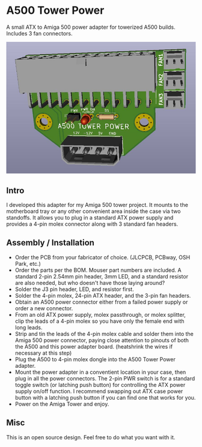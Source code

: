# A500 Tower Power
A small ATX to Amiga 500 power adapter for towerized A500 builds. Includes 3 fan connectors.

![pic](pic.jpg)

## Intro
I developed this adapter for my Amiga 500 tower project. It mounts to the motherboard tray or any other convenient area inside the case via two standoffs. It allows you to plug in a standard ATX power supply and provides a 4-pin molex connector along with 3 standard fan headers. 

## Assembly / Installation
* Order the PCB from your fabricator of choice. (JLCPCB, PCBway, OSH Park, etc.)
* Order the parts per the BOM. Mouser part numbers are included. A standard 2-pin 2.54mm pin header, 3mm LED, and a standard resistor are also needed, but who doesn't have those laying around?
* Solder the J3 pin header, LED, and resistor first.
* Solder the 4-pin molex, 24-pin ATX header, and the 3-pin fan headers.
* Obtain an A500 power connector either from a failed power supply or order a new connector.
* From an old ATX power supply, molex passthrough, or molex splitter, clip the leads of a 4-pin molex so you have only the female end with long leads.
* Strip and tin the leads of the 4-pin molex cable and solder them into the Amiga 500 power connector, paying close attention to pinouts of both the A500 and this power adapter board. (heatshrink the wires if necessary at this step)
* Plug the A500 to 4-pin molex dongle into the A500 Tower Power adapter.
* Mount the power adapter in a conventient location in your case, then plug in all the power connectors. The 2-pin PWR switch is for a standard toggle switch (or latching push button) for controlling the ATX power supply on/off function. I recommend swapping out ATX case power button with a latching push button if you can find one that works for you.
* Power on the Amiga Tower and enjoy.

## Misc
This is an open source design. Feel free to do what you want with it.
